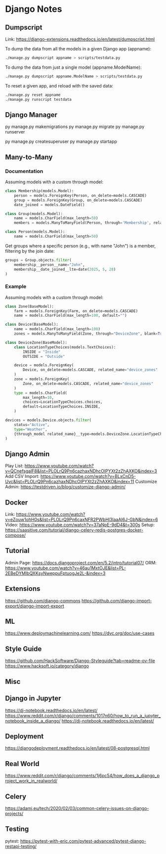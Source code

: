 # Django Notes

## Dumpscript

Link: <https://django-extensions.readthedocs.io/en/latest/dumpscript.html>

To dump the data from all the models in a given Django app (appname):

```bash
./manage.py dumpscript appname > scripts/testdata.py
```

To dump the data from just a single model (appname.ModelName):

```bash
./manage.py dumpscript appname.ModelName > scripts/testdata.py
```

To reset a given app, and reload with the saved data:

```bash
./manage.py reset appname
./manage.py runscript testdata
```

## Django Manager

py manage.py makemigrations
py manage.py migrate
py manage.py runserver

py manage.py createsuperuser
py manage.py startapp

## Many-to-Many

### Documentation

Assuming models with a custom through model:

```python
class Membership(models.Model):
    person = models.ForeignKey(Person, on_delete=models.CASCADE)
    group = models.ForeignKey(Group, on_delete=models.CASCADE)
    date_joined = models.DateField()

class Group(models.Model):
    name = models.CharField(max_length=50)
    members = models.ManyToManyField(Person, through='Membership', related_name='groups')

class Person(models.Model):
    name = models.CharField(max_length=50)
```

Get groups where a specific person (e.g., with name "John") is a member, filtering by the join date:

```python
groups = Group.objects.filter(
    membership__person__name="John",
    membership__date_joined__lte=date(2025, 5, 28)
)
```

### Example

Assuming models with a custom through model:

```python
class Zone(BaseModel):
    farm = models.ForeignKey(Farm, on_delete=models.CASCADE)
    name = models.CharField(max_length=100, default="")

class Device(BaseModel):
    name = models.CharField(max_length=100)
    zones = models.ManyToManyField(Zone, through="DeviceZone", blank=True)

class DeviceZone(BaseModel):
    class LocationTypeChoices(models.TextChoices):
        INSIDE = "Inside"
        OUTSIDE = "Outside"

    device = models.ForeignKey(
        Device, on_delete=models.CASCADE, related_name="device_zones"
    )
    zone = models.ForeignKey(
        Zone, on_delete=models.CASCADE, related_name="device_zones"
    )
    type = models.CharField(
        max_length=10,
        choices=LocationTypeChoices.choices,
        default=LocationTypeChoices.INSIDE,
    )
```

```python
devices = models.Device.objects.filter(
    status="Active",
    type="Weather",
    {through_model related_name}__type=models.DeviceZone.LocationTypeChoices.INSIDE,
)
```

## Django Admin

Play List: <https://www.youtube.com/watch?v=QCnefsgalF8&list=PLOLrQ9Pn6cazhaxNDhcOIPYXt2zZhAXKO&index=3>
Add CSV Import: <https://www.youtube.com/watch?v=BLxCnD5-Uvc&list=PLOLrQ9Pn6cazhaxNDhcOIPYXt2zZhAXKO&index=11>
Customize Admin: <https://testdriven.io/blog/customize-django-admin/>

## Docker

Link: <https://www.youtube.com/watch?v=eZouw1ohH0s&list=PLOLrQ9Pn6caxNFR2PWbHl3laaAI6J-GbN&index=6>
Video: <https://www.youtube.com/watch?v=37aNpE-9dD4&t=300s>
Setup: <https://saasitive.com/tutorial/django-celery-redis-postgres-docker-compose/>

## Tutorial

Admin Page: <https://docs.djangoproject.com/en/5.2/intro/tutorial07/>
ORM: <https://www.youtube.com/watch?v=46au1MxtOJE&list=PL-2EBeDYMIbQXKsyNweppuFptuogJe2L-&index=3>

## Extensions

<https://github.com/django-commons>
<https://github.com/django-import-export/django-import-export>

## ML

<https://www.deploymachinelearning.com/>
<https://dvc.org/doc/use-cases>

## Style Guide

<https://github.com/HackSoftware/Django-Styleguide?tab=readme-ov-file>
<https://www.hacksoft.io/category/django>

## Misc

## Django in Jupyter

<https://dj-notebook.readthedocs.io/en/latest/>
<https://www.reddit.com/r/django/comments/1017n60/how_to_run_a_jupyter_notebook_inside_a_django/>
<https://dj-notebook.readthedocs.io/en/latest/>

## Deployment

<https://djangodeployment.readthedocs.io/en/latest/08-postgresql.html>

## Real World

<https://www.reddit.com/r/django/comments/1j6pc54/how_does_a_django_project_work_in_realworld/>

## Celery

<https://adamj.eu/tech/2020/02/03/common-celery-issues-on-django-projects/>

## Testing

pytest: <https://pytest-with-eric.com/pytest-advanced/pytest-django-restapi-testing/>
